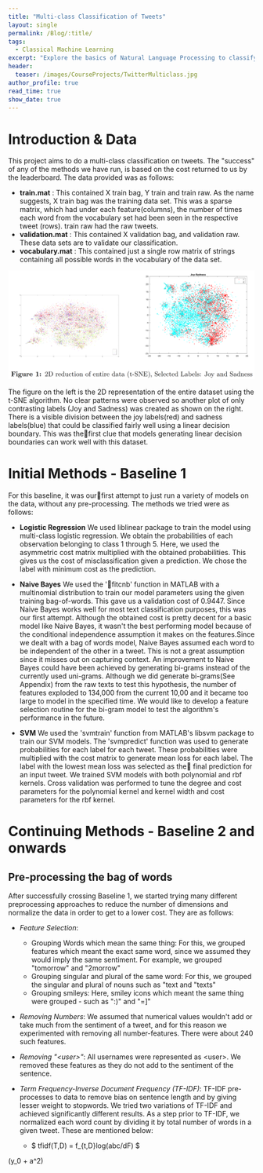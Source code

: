 ```yaml
---
title: "Multi-class Classification of Tweets"
layout: single
permalink: /Blog/:title/
tags:
  - Classical Machine Learning
excerpt: "Explore the basics of Natural Language Processing to classify the sentiment of tweets."
header:
  teaser: /images/CourseProjects/TwitterMulticlass.jpg
author_profile: true
read_time: true
show_date: true
---
```


# Introduction & Data

This project aims to do a multi-class classification on tweets. The "success" of any of the methods
we have run, is based on the cost returned to us by the leaderboard. The data provided was as
follows:
* **train.mat** : This contained X train bag, Y train and train raw. As the name suggests,
X train bag was the training data set. This was a sparse matrix, which had under each
feature(columns), the number of times each word from the vocabulary set had been seen in
the respective tweet (rows). train raw had the raw tweets.
* **validation.mat** : This contained X validation bag, and validation raw. These data sets are
to validate our classification.
* **vocabulary.mat** : This contained just a single row matrix of strings containing all possible
words in the vocabulary of the data set.

<center><img src="/images/Posts/Tweets_Tsne.png" width="600"></center>

The figure on the left is the 2D representation of the entire dataset using the t-SNE algorithm.
No clear patterns were observed so another plot of only contrasting labels (Joy and Sadness) was
created as shown on the right. There is a visible division between the joy labels(red) and sadness
labels(blue) that could be classified fairly well using a linear decision boundary. This was thefirst
clue that models generating linear decision boundaries can work well with this dataset.

# Initial Methods - Baseline 1

For this baseline, it was ourfirst attempt to just run a variety of models on the data, without any
pre-processing. The methods we tried were as follows:
* **Logistic Regression** We used liblinear package to train the model using multi-class logistic
regression. We obtain the probabilities of each observation belonging to class 1 through 5.
Here, we used the asymmetric cost matrix multiplied with the obtained probabilities. This
gives us the cost of misclassification given a prediction. We chose the label with minimum
cost as the prediction.

* **Naive Bayes** We used the 'fitcnb' function in MATLAB with a multinomial distribution to
train our model parameters using the given training bag-of-words. This gave us a validation
cost of 0.9447. Since Naive Bayes works well for most text classification purposes, this
was our first attempt. Although the obtained cost is pretty decent for a basic model like
Naive Bayes, it wasn't the best performing model because of the conditional independence
assumption it makes on the features.Since we dealt with a bag of words model, Naive Bayes
assumed each word to be independent of the other in a tweet. This is not a great assumption
since it misses out on capturing context. An improvement to Naive Bayes could have been
achieved by generating bi-grams instead of the currently used uni-grams. Although we did
generate bi-grams(See Appendix) from the raw texts to test this hypothesis, the number of
features exploded to 134,000 from the current 10,00 and it became too large to model in the
specified time. We would like to develop a feature selection routine for the bi-gram model to
test the algorithm's performance in the future.

* **SVM** We used the 'svmtrain' function from MATLAB's libsvm package to train our SVM
models. The 'svmpredict' function was used to generate probabilities for each label for each
tweet. These probabilities were multiplied with the cost matrix to generate mean loss for
each label. The label with the lowest mean loss was selected as the final prediction for an
input tweet. We trained SVM models with both polynomial and rbf kernels. Cross validation
was performed to tune the degree and cost parameters for the polynomial kernel and kernel
width and cost parameters for the rbf kernel.

# Continuing Methods - Baseline 2 and onwards

## Pre-processing the bag of words

After successfully crossing Baseline 1, we started trying many different preprocessing approaches
to reduce the number of dimensions and normalize the data in order to get to a lower cost. They
are as follows:
* *Feature Selection*:
  - Grouping Words which mean the same thing: For this, we grouped features which meant
    the exact same word, since we assumed they would imply the same sentiment. For
    example, we grouped "tomorrow" and "2morrow"
  - Grouping singular and plural of the same word: For this, we grouped the singular and
    plural of nouns such as "text and "texts"
  - Grouping smileys: Here, smiley icons which meant the same thing were grouped - such
    as ":)" and "=]"

* *Removing Numbers*: We assumed that numerical values wouldn't add or take much from the
sentiment of a tweet, and for this reason we experimented with removing all number-features.
There were about 240 such features.

* *Removing "\<user\>"*: All usernames were represented as \<user\>. We removed these features
as they do not add to the sentiment of the sentence.

* *Term Frequency-Inverse Document Frequency (TF-IDF)*: TF-IDF pre-processes to
data to remove bias on sentence length and by giving lesser weight to stopwords. We tried two
variations of TF-IDF and achieved significantly different results. As a step prior to TF-IDF,
we normalized each word count by dividing it by total number of words in a given tweet.
These are mentioned below:
  - $ tfidf(T,D) = f_{t,D}log(abc/dF) $

\(y_0 + a^2\)
